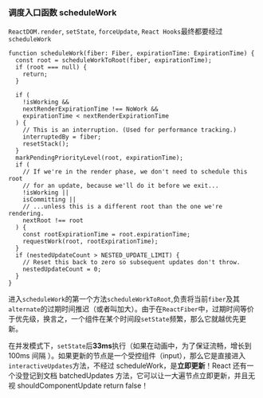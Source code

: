 ### 调度入口函数 scheduleWork

`ReactDOM.render`, `setState`, `forceUpdate`, `React Hooks`最终都要经过`scheduleWork`

```
function scheduleWork(fiber: Fiber, expirationTime: ExpirationTime) {
  const root = scheduleWorkToRoot(fiber, expirationTime);
  if (root === null) {
    return;
  }

  if (
    !isWorking &&
    nextRenderExpirationTime !== NoWork &&
    expirationTime < nextRenderExpirationTime
  ) {
    // This is an interruption. (Used for performance tracking.)
    interruptedBy = fiber;
    resetStack();
  }
  markPendingPriorityLevel(root, expirationTime);
  if (
    // If we're in the render phase, we don't need to schedule this root
    // for an update, because we'll do it before we exit...
    !isWorking ||
    isCommitting ||
    // ...unless this is a different root than the one we're rendering.
    nextRoot !== root
  ) {
    const rootExpirationTime = root.expirationTime;
    requestWork(root, rootExpirationTime);
  }
  if (nestedUpdateCount > NESTED_UPDATE_LIMIT) {
    // Reset this back to zero so subsequent updates don't throw.
    nestedUpdateCount = 0;
  }
}
```

进入`scheduleWork`的第一个方法`scheduleWorkToRoot`,负责将当前`fiber`及其`alternate`的过期时间推迟（或者叫加大）。由于在`ReactFiber`中，过期时间等价于优先级，换言之，一个组件在某个时间段`setState`频繁，那么它就越优先更新。

在并发模式下，`setState`后**33ms**执行（如果在动画中，为了保证流畅，增长到 100ms 间隔 ）。如果更新的节点是一个受控组件（input），那么它是直接进入`interactiveUpdates`方法，不经过 scheduleWork，是**立即更新**！React 还有一个没登记到文档 batchedUpdates 方法，它可以让一大遍节点立即更新，并且无视 shouldComponentUpdate return false！
